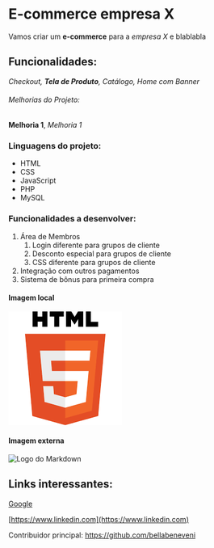 # E-commerce empresa X

Vamos criar um **e-commerce** para a *empresa X* e blablabla


## Funcionalidades:

_Checkout, **Tela de Produto**, Catálogo, Home com Banner_

###### Melhorias do Projeto:

__Melhoria 1__, _Melhoria 1_

### Linguagens do projeto:

* HTML
* CSS
* JavaScript
* PHP
* MySQL

### Funcionalidades a desenvolver:
1. Área de Membros
    1. Login diferente para grupos de cliente
    2. Desconto especial para grupos de cliente
    3. CSS diferente para grupos de cliente
2. Integração com outros pagamentos
3. Sistema de bônus para primeira compra

#### Imagem local

![Logo do HTML](img/logo.png)

#### Imagem externa

![Logo do Markdown](https://upload.wikimedia.org/wikipedia/commons/thumb/4/48/Markdown-mark.svg/1280px-Markdown-mark.svg.png)

## Links interessantes: 

[Google](https://www.google.com)

[https://www.linkedin.com](https://www.linkedin.com)

Contribuidor principal: https://github.com/bellabeneveni